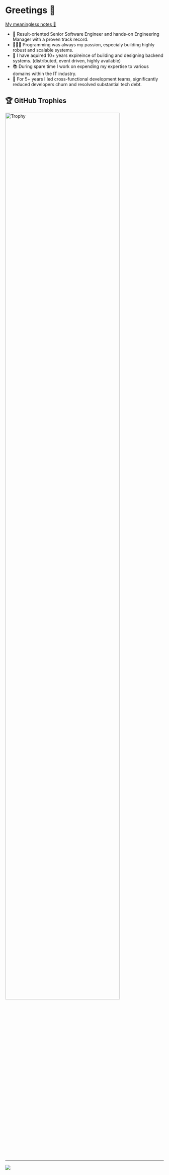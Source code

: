 # Greetings 👋

[My meaningless notes 📘](https://mrpopov.com)

- 🎩 Result-oriented Senior Software Engineer and hands-on Engineering Manager with a proven track record.
- 👨🏻‍💻 Programming was always my passion, especialy building highly robust and scalable systems.
- 🚀 I have aquired 10+ years expireince of building and designing backend systems. (distributed, event driven, highly available)
- 📚 During spare time I work on expending my expertise to various domains within the IT industry.
- 🔧 For 5+ years I led cross-functional development teams, significantly reduced developers churn and resolved substantial tech debt.

<!-- ![GitHub stats](https://github-readme-stats.vercel.app/api?username=lalabuy948&show_icons=true&theme=radical) -->

<!--  <a><h2>Stats</h2></a>
<div>
    <img width="49%" alt="Stats" src="https://github-readme-stats.vercel.app/api?&count_private=true&include_all_commits=true&username=lalabuy948&theme=onedark&custom_title=GitHub+Stats&hide_border=true"/>
    <img width="49%" alt="Streak Stats" src="https://github-readme-streak-stats.herokuapp.com/?user=lalabuy948&theme=onedark&hide_border=true"/>

</div> -->

## 🏆 GitHub Trophies
<img width="85%" alt="Trophy" src="https://github-profile-trophy.vercel.app/?username=lalabuy948&theme=radical&no-frame=true&no-bg=false&margin-w=4"/>

---
[![](https://visitcount.itsvg.in/api?id=lalabuy948&icon=0&color=0)](https://visitcount.itsvg.in)

